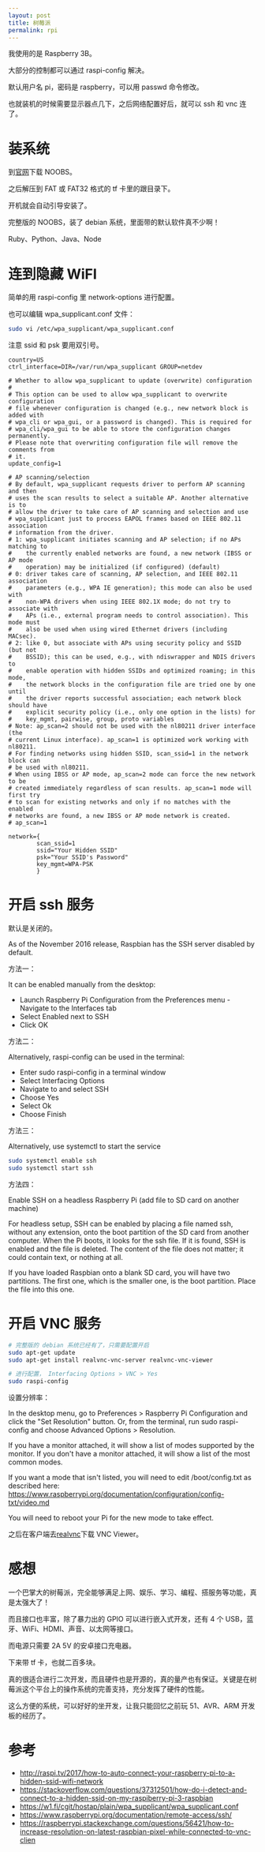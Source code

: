 ```yaml
---
layout: post
title: 树莓派
permalink: rpi
---
```

我使用的是 Raspberry 3B。

大部分的控制都可以通过 raspi-config 解决。

默认用户名 pi，密码是 raspberry，可以用 passwd 命令修改。

也就装机的时候需要显示器点几下，之后网络配置好后，就可以 ssh 和 vnc 连了。

# 装系统
到[官网](https://www.raspberrypi.org/downloads/)下载 NOOBS。

之后解压到 FAT 或 FAT32 格式的 tf 卡里的跟目录下。

开机就会自动引导安装了。

完整版的 NOOBS，装了 debian 系统，里面带的默认软件真不少啊！

Ruby、Python、Java、Node

# 连到隐藏 WiFI

简单的用 raspi-config 里 network-options 进行配置。

也可以编辑 wpa_supplicant.conf 文件：

```bash
sudo vi /etc/wpa_supplicant/wpa_supplicant.conf
```

注意 ssid 和 psk 要用双引号。

```
country=US
ctrl_interface=DIR=/var/run/wpa_supplicant GROUP=netdev

# Whether to allow wpa_supplicant to update (overwrite) configuration
#
# This option can be used to allow wpa_supplicant to overwrite configuration
# file whenever configuration is changed (e.g., new network block is added with
# wpa_cli or wpa_gui, or a password is changed). This is required for
# wpa_cli/wpa_gui to be able to store the configuration changes permanently.
# Please note that overwriting configuration file will remove the comments from
# it.
update_config=1

# AP scanning/selection
# By default, wpa_supplicant requests driver to perform AP scanning and then
# uses the scan results to select a suitable AP. Another alternative is to
# allow the driver to take care of AP scanning and selection and use
# wpa_supplicant just to process EAPOL frames based on IEEE 802.11 association
# information from the driver.
# 1: wpa_supplicant initiates scanning and AP selection; if no APs matching to
#    the currently enabled networks are found, a new network (IBSS or AP mode
#    operation) may be initialized (if configured) (default)
# 0: driver takes care of scanning, AP selection, and IEEE 802.11 association
#    parameters (e.g., WPA IE generation); this mode can also be used with
#    non-WPA drivers when using IEEE 802.1X mode; do not try to associate with
#    APs (i.e., external program needs to control association). This mode must
#    also be used when using wired Ethernet drivers (including MACsec).
# 2: like 0, but associate with APs using security policy and SSID (but not
#    BSSID); this can be used, e.g., with ndiswrapper and NDIS drivers to
#    enable operation with hidden SSIDs and optimized roaming; in this mode,
#    the network blocks in the configuration file are tried one by one until
#    the driver reports successful association; each network block should have
#    explicit security policy (i.e., only one option in the lists) for
#    key_mgmt, pairwise, group, proto variables
# Note: ap_scan=2 should not be used with the nl80211 driver interface (the
# current Linux interface). ap_scan=1 is optimized work working with nl80211.
# For finding networks using hidden SSID, scan_ssid=1 in the network block can
# be used with nl80211.
# When using IBSS or AP mode, ap_scan=2 mode can force the new network to be
# created immediately regardless of scan results. ap_scan=1 mode will first try
# to scan for existing networks and only if no matches with the enabled
# networks are found, a new IBSS or AP mode network is created.
# ap_scan=1

network={
        scan_ssid=1
        ssid="Your Hidden SSID"
        psk="Your SSID's Password"
        key_mgmt=WPA-PSK
        }
```

# 开启 ssh 服务
默认是关闭的。

As of the November 2016 release, Raspbian has the SSH server disabled by default.

方法一：

It can be enabled manually from the desktop:

- Launch Raspberry Pi Configuration from the Preferences menu
-Navigate to the Interfaces tab
- Select Enabled next to SSH
- Click OK

方法二：

Alternatively, raspi-config can be used in the terminal:

- Enter sudo raspi-config in a terminal window
- Select Interfacing Options
- Navigate to and select SSH
- Choose Yes
- Select Ok
- Choose Finish

方法三：

Alternatively, use systemctl to start the service

```bash
sudo systemctl enable ssh
sudo systemctl start ssh
```

方法四：

Enable SSH on a headless Raspberry Pi (add file to SD card on another machine)

For headless setup, SSH can be enabled by placing a file named ssh, without any extension, onto the boot partition of the SD card from another computer. When the Pi boots, it looks for the ssh file. If it is found, SSH is enabled and the file is deleted. The content of the file does not matter; it could contain text, or nothing at all.

If you have loaded Raspbian onto a blank SD card, you will have two partitions. The first one, which is the smaller one, is the boot partition. Place the file into this one.

# 开启 VNC 服务

```bash
# 完整版的 debian 系统已经有了，只需要配置开启
sudo apt-get update
sudo apt-get install realvnc-vnc-server realvnc-vnc-viewer

# 进行配置， Interfacing Options > VNC > Yes
sudo raspi-config
```

设置分辨率：

In the desktop menu, go to Preferences > Raspberry Pi Configuration and click the "Set Resolution" button. Or, from the terminal, run sudo raspi-config and choose Advanced Options > Resolution.

If you have a monitor attached, it will show a list of modes supported by the monitor. If you don't have a monitor attached, it will show a list of the most common modes.

If you want a mode that isn't listed, you will need to edit /boot/config.txt as described here: https://www.raspberrypi.org/documentation/configuration/config-txt/video.md

You will need to reboot your Pi for the new mode to take effect.


之后在客户端去[realvnc](https://www.realvnc.com/download/viewer/)下载 VNC Viewer。

# 感想
一个巴掌大的树莓派，完全能够满足上网、娱乐、学习、编程、搭服务等功能，真是太强大了！

而且接口也丰富，除了暴力出的 GPIO 可以进行嵌入式开发，还有 4 个 USB，蓝牙、WiFi、HDMI、声音、以太网等接口。

而电源只需要 2A 5V 的安卓接口充电器。

下来带 tf 卡，也就二百多块。

真的很适合进行二次开发，而且硬件也是开源的，真的量产也有保证。关键是在树莓派这个平台上的操作系统的完善支持，充分发挥了硬件的性能。

这么方便的系统，可以好好的坐开发，让我只能回忆之前玩 51、AVR、ARM 开发板的经历了。

# 参考
- http://raspi.tv/2017/how-to-auto-connect-your-raspberry-pi-to-a-hidden-ssid-wifi-network
- https://stackoverflow.com/questions/37312501/how-do-i-detect-and-connect-to-a-hidden-ssid-on-my-raspiberry-pi-3-raspbian
- https://w1.fi/cgit/hostap/plain/wpa_supplicant/wpa_supplicant.conf
- https://www.raspberrypi.org/documentation/remote-access/ssh/
- https://raspberrypi.stackexchange.com/questions/56421/how-to-increase-resolution-on-latest-raspbian-pixel-while-connected-to-vnc-clien
